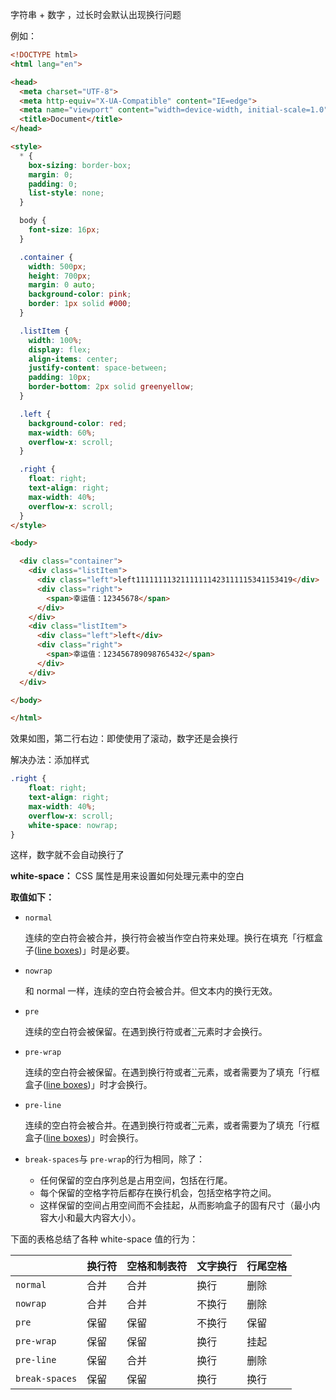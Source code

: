 字符串 + 数字 ，过长时会默认出现换行问题

例如：

```html
<!DOCTYPE html>
<html lang="en">

<head>
  <meta charset="UTF-8">
  <meta http-equiv="X-UA-Compatible" content="IE=edge">
  <meta name="viewport" content="width=device-width, initial-scale=1.0">
  <title>Document</title>
</head>

<style>
  * {
    box-sizing: border-box;
    margin: 0;
    padding: 0;
    list-style: none;
  }

  body {
    font-size: 16px;
  }

  .container {
    width: 500px;
    height: 700px;
    margin: 0 auto;
    background-color: pink;
    border: 1px solid #000;
  }

  .listItem {
    width: 100%;
    display: flex;
    align-items: center;
    justify-content: space-between;
    padding: 10px;
    border-bottom: 2px solid greenyellow;
  }

  .left {
    background-color: red;
    max-width: 60%;
    overflow-x: scroll;
  }

  .right {
    float: right;
    text-align: right;
    max-width: 40%;
    overflow-x: scroll;
  }
</style>

<body>

  <div class="container">
    <div class="listItem">
      <div class="left">left11111111321111111423111115341153419</div>
      <div class="right">
        <span>幸运值：12345678</span>
      </div>
    </div>
    <div class="listItem">
      <div class="left">left</div>
      <div class="right">
        <span>幸运值：123456789098765432</span>
      </div>
    </div>
  </div>

</body>

</html>
```

效果如图，第二行右边：即使使用了滚动，数字还是会换行

解决办法：添加样式

```css
.right {
    float: right;
    text-align: right;
    max-width: 40%;
    overflow-x: scroll;
    white-space: nowrap;
}
```

这样，数字就不会自动换行了

**white-space：** CSS 属性是用来设置如何处理元素中的空白

**取值如下：**

- `normal`

  连续的空白符会被合并，换行符会被当作空白符来处理。换行在填充「行框盒子([line boxes](https://www.w3.org/TR/CSS2/visuren.html#inline-formatting))」时是必要。

- `nowrap`

  和 normal 一样，连续的空白符会被合并。但文本内的换行无效。

- `pre`

  连续的空白符会被保留。在遇到换行符或者[``](https://developer.mozilla.org/zh-CN/docs/Web/HTML/Element/br)元素时才会换行。 

- `pre-wrap`

  连续的空白符会被保留。在遇到换行符或者[``](https://developer.mozilla.org/zh-CN/docs/Web/HTML/Element/br)元素，或者需要为了填充「行框盒子([line boxes](https://www.w3.org/TR/CSS2/visuren.html#inline-formatting))」时才会换行。

- `pre-line`

  连续的空白符会被合并。在遇到换行符或者[``](https://developer.mozilla.org/zh-CN/docs/Web/HTML/Element/br)元素，或者需要为了填充「行框盒子([line boxes](https://www.w3.org/TR/CSS2/visuren.html#inline-formatting))」时会换行。

- `break-spaces`与 `pre-wrap`的行为相同，除了：

  - 任何保留的空白序列总是占用空间，包括在行尾。
  - 每个保留的空格字符后都存在换行机会，包括空格字符之间。
  - 这样保留的空间占用空间而不会挂起，从而影响盒子的固有尺寸（最小内容大小和最大内容大小）。

下面的表格总结了各种 white-space 值的行为：

|                | 换行符 | 空格和制表符 | 文字换行 | 行尾空格 |
| :------------- | :----- | :----------- | :------- | :------- |
| `normal`       | 合并   | 合并         | 换行     | 删除     |
| `nowrap`       | 合并   | 合并         | 不换行   | 删除     |
| `pre`          | 保留   | 保留         | 不换行   | 保留     |
| `pre-wrap`     | 保留   | 保留         | 换行     | 挂起     |
| `pre-line`     | 保留   | 合并         | 换行     | 删除     |
| `break-spaces` | 保留   | 保留         | 换行     | 换行     |


